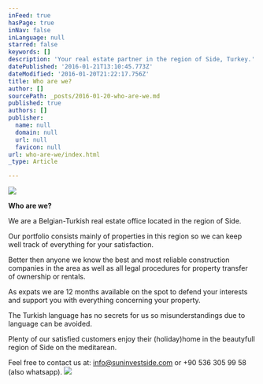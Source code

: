 ```yaml
---
inFeed: true
hasPage: true
inNav: false
inLanguage: null
starred: false
keywords: []
description: 'Your real estate partner in the region of Side, Turkey.'
datePublished: '2016-01-21T13:10:45.773Z'
dateModified: '2016-01-20T21:22:17.756Z'
title: Who are we?
author: []
sourcePath: _posts/2016-01-20-who-are-we.md
published: true
authors: []
publisher:
  name: null
  domain: null
  url: null
  favicon: null
url: who-are-we/index.html
_type: Article

---
```

![](https://s3-us-west-2.amazonaws.com/the-grid-img/p/4e576d04863f474439eef85a8ed0f269fe2158a7.jpg)

**Who are we?**

We are a Belgian-Turkish real estate office located in the region of Side.

Our portfolio consists mainly of properties in this region so we can keep well track of everything for your satisfaction.

Better then anyone we know the best and most reliable construction companies in the area as well as all legal procedures for property transfer of ownership or rentals.

As expats we are 12 months available on the spot to defend your interests and support you with everything concerning your property.

The Turkish language has no secrets for us so misunderstandings due to language can be avoided.

Plenty of our satisfied customers enjoy their (holiday)home in the beautyfull region of Side on the meditarean.

Feel free to contact us at: info@suninvestside.com or +90 536 305 99 58 (also whatsapp).
![](https://the-grid-user-content.s3-us-west-2.amazonaws.com/b6e68ef8-45db-49c0-b2d6-28081b76c32c.jpg)